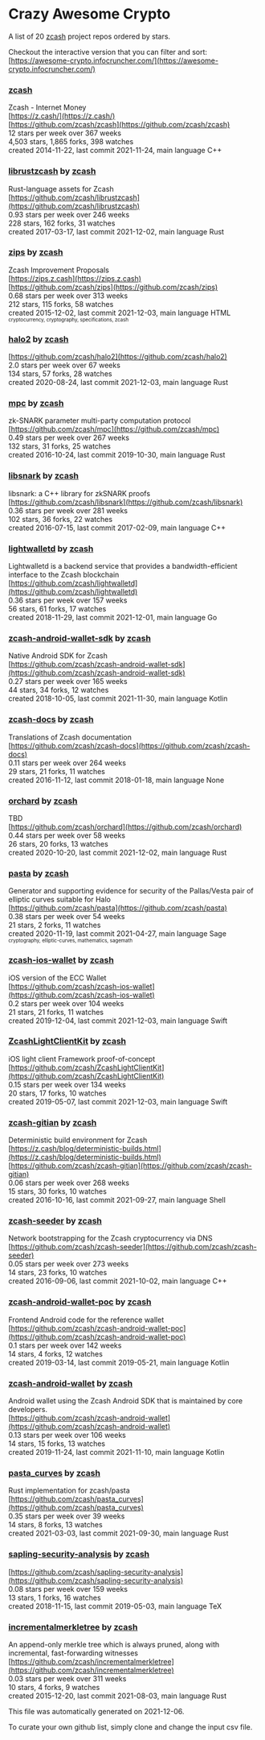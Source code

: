# Crazy Awesome Crypto
A list of 20 [zcash](https://github.com/zcash) project repos ordered by stars.  

Checkout the interactive version that you can filter and sort: 
[https://awesome-crypto.infocruncher.com/](https://awesome-crypto.infocruncher.com/)  


### [zcash](https://github.com/zcash/zcash)  
Zcash - Internet Money  
[https://z.cash/](https://z.cash/)  
[https://github.com/zcash/zcash](https://github.com/zcash/zcash)  
12 stars per week over 367 weeks  
4,503 stars, 1,865 forks, 398 watches  
created 2014-11-22, last commit 2021-11-24, main language C++  


### [librustzcash](https://github.com/zcash/librustzcash) by [zcash](https://github.com/zcash)  
Rust-language assets for Zcash  
[https://github.com/zcash/librustzcash](https://github.com/zcash/librustzcash)  
0.93 stars per week over 246 weeks  
228 stars, 162 forks, 31 watches  
created 2017-03-17, last commit 2021-12-02, main language Rust  


### [zips](https://github.com/zcash/zips) by [zcash](https://github.com/zcash)  
Zcash Improvement Proposals  
[https://zips.z.cash](https://zips.z.cash)  
[https://github.com/zcash/zips](https://github.com/zcash/zips)  
0.68 stars per week over 313 weeks  
212 stars, 115 forks, 58 watches  
created 2015-12-02, last commit 2021-12-03, main language HTML  
<sub><sup>cryptocurrency, cryptography, specifications, zcash</sup></sub>


### [halo2](https://github.com/zcash/halo2) by [zcash](https://github.com/zcash)  
  
[https://github.com/zcash/halo2](https://github.com/zcash/halo2)  
2.0 stars per week over 67 weeks  
134 stars, 57 forks, 28 watches  
created 2020-08-24, last commit 2021-12-03, main language Rust  


### [mpc](https://github.com/zcash/mpc) by [zcash](https://github.com/zcash)  
zk-SNARK parameter multi-party computation protocol  
[https://github.com/zcash/mpc](https://github.com/zcash/mpc)  
0.49 stars per week over 267 weeks  
132 stars, 31 forks, 25 watches  
created 2016-10-24, last commit 2019-10-30, main language Rust  


### [libsnark](https://github.com/zcash/libsnark) by [zcash](https://github.com/zcash)  
libsnark: a C++ library for zkSNARK proofs  
[https://github.com/zcash/libsnark](https://github.com/zcash/libsnark)  
0.36 stars per week over 281 weeks  
102 stars, 36 forks, 22 watches  
created 2016-07-15, last commit 2017-02-09, main language C++  


### [lightwalletd](https://github.com/zcash/lightwalletd) by [zcash](https://github.com/zcash)  
Lightwalletd is a backend service that provides a bandwidth-efficient interface to the Zcash blockchain  
[https://github.com/zcash/lightwalletd](https://github.com/zcash/lightwalletd)  
0.36 stars per week over 157 weeks  
56 stars, 61 forks, 17 watches  
created 2018-11-29, last commit 2021-12-01, main language Go  


### [zcash-android-wallet-sdk](https://github.com/zcash/zcash-android-wallet-sdk) by [zcash](https://github.com/zcash)  
Native Android SDK for Zcash  
[https://github.com/zcash/zcash-android-wallet-sdk](https://github.com/zcash/zcash-android-wallet-sdk)  
0.27 stars per week over 165 weeks  
44 stars, 34 forks, 12 watches  
created 2018-10-05, last commit 2021-11-30, main language Kotlin  


### [zcash-docs](https://github.com/zcash/zcash-docs) by [zcash](https://github.com/zcash)  
Translations of Zcash documentation  
[https://github.com/zcash/zcash-docs](https://github.com/zcash/zcash-docs)  
0.11 stars per week over 264 weeks  
29 stars, 21 forks, 11 watches  
created 2016-11-12, last commit 2018-01-18, main language None  


### [orchard](https://github.com/zcash/orchard) by [zcash](https://github.com/zcash)  
TBD  
[https://github.com/zcash/orchard](https://github.com/zcash/orchard)  
0.44 stars per week over 58 weeks  
26 stars, 20 forks, 13 watches  
created 2020-10-20, last commit 2021-12-02, main language Rust  


### [pasta](https://github.com/zcash/pasta) by [zcash](https://github.com/zcash)  
Generator and supporting evidence for security of the Pallas/Vesta pair of elliptic curves suitable for Halo  
[https://github.com/zcash/pasta](https://github.com/zcash/pasta)  
0.38 stars per week over 54 weeks  
21 stars, 2 forks, 11 watches  
created 2020-11-19, last commit 2021-04-27, main language Sage  
<sub><sup>cryptography, elliptic-curves, mathematics, sagemath</sup></sub>


### [zcash-ios-wallet](https://github.com/zcash/zcash-ios-wallet) by [zcash](https://github.com/zcash)  
iOS version of the ECC Wallet  
[https://github.com/zcash/zcash-ios-wallet](https://github.com/zcash/zcash-ios-wallet)  
0.2 stars per week over 104 weeks  
21 stars, 21 forks, 11 watches  
created 2019-12-04, last commit 2021-12-03, main language Swift  


### [ZcashLightClientKit](https://github.com/zcash/ZcashLightClientKit) by [zcash](https://github.com/zcash)  
iOS light client Framework proof-of-concept  
[https://github.com/zcash/ZcashLightClientKit](https://github.com/zcash/ZcashLightClientKit)  
0.15 stars per week over 134 weeks  
20 stars, 17 forks, 10 watches  
created 2019-05-07, last commit 2021-12-03, main language Swift  


### [zcash-gitian](https://github.com/zcash/zcash-gitian) by [zcash](https://github.com/zcash)  
Deterministic build environment for Zcash  
[https://z.cash/blog/deterministic-builds.html](https://z.cash/blog/deterministic-builds.html)  
[https://github.com/zcash/zcash-gitian](https://github.com/zcash/zcash-gitian)  
0.06 stars per week over 268 weeks  
15 stars, 30 forks, 10 watches  
created 2016-10-16, last commit 2021-09-27, main language Shell  


### [zcash-seeder](https://github.com/zcash/zcash-seeder) by [zcash](https://github.com/zcash)  
Network bootstrapping for the Zcash cryptocurrency via DNS  
[https://github.com/zcash/zcash-seeder](https://github.com/zcash/zcash-seeder)  
0.05 stars per week over 273 weeks  
14 stars, 23 forks, 10 watches  
created 2016-09-06, last commit 2021-10-02, main language C++  


### [zcash-android-wallet-poc](https://github.com/zcash/zcash-android-wallet-poc) by [zcash](https://github.com/zcash)  
Frontend Android code for the reference wallet  
[https://github.com/zcash/zcash-android-wallet-poc](https://github.com/zcash/zcash-android-wallet-poc)  
0.1 stars per week over 142 weeks  
14 stars, 4 forks, 12 watches  
created 2019-03-14, last commit 2019-05-21, main language Kotlin  


### [zcash-android-wallet](https://github.com/zcash/zcash-android-wallet) by [zcash](https://github.com/zcash)  
Android wallet using the Zcash Android SDK that is maintained by core developers.  
[https://github.com/zcash/zcash-android-wallet](https://github.com/zcash/zcash-android-wallet)  
0.13 stars per week over 106 weeks  
14 stars, 15 forks, 13 watches  
created 2019-11-24, last commit 2021-11-10, main language Kotlin  


### [pasta_curves](https://github.com/zcash/pasta_curves) by [zcash](https://github.com/zcash)  
Rust implementation for zcash/pasta  
[https://github.com/zcash/pasta_curves](https://github.com/zcash/pasta_curves)  
0.35 stars per week over 39 weeks  
14 stars, 8 forks, 13 watches  
created 2021-03-03, last commit 2021-09-30, main language Rust  


### [sapling-security-analysis](https://github.com/zcash/sapling-security-analysis) by [zcash](https://github.com/zcash)  
  
[https://github.com/zcash/sapling-security-analysis](https://github.com/zcash/sapling-security-analysis)  
0.08 stars per week over 159 weeks  
13 stars, 1 forks, 16 watches  
created 2018-11-15, last commit 2019-05-03, main language TeX  


### [incrementalmerkletree](https://github.com/zcash/incrementalmerkletree) by [zcash](https://github.com/zcash)  
An append-only merkle tree which is always pruned, along with incremental, fast-forwarding witnesses  
[https://github.com/zcash/incrementalmerkletree](https://github.com/zcash/incrementalmerkletree)  
0.03 stars per week over 311 weeks  
10 stars, 4 forks, 9 watches  
created 2015-12-20, last commit 2021-08-03, main language Rust  


This file was automatically generated on 2021-12-06.  

To curate your own github list, simply clone and change the input csv file.  